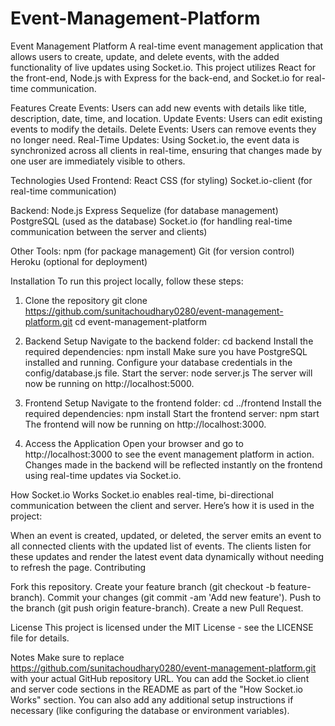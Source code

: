 # Event-Management-Platform
Event Management Platform A real-time event management application that allows users to create, update, and delete events, with the added functionality of live updates using Socket.io. This project utilizes React for the front-end, Node.js with Express for the back-end, and Socket.io for real-time communication.
 

Features
Create Events: Users can add new events with details like title, description, date, time, and location.
Update Events: Users can edit existing events to modify the details.
Delete Events: Users can remove events they no longer need.
Real-Time Updates: Using Socket.io, the event data is synchronized across all clients in real-time, ensuring that changes made by one user are immediately visible to others.



Technologies Used
Frontend:
React
CSS (for styling)
Socket.io-client (for real-time communication)

Backend:
Node.js
Express
Sequelize (for database management)
PostgreSQL (used as the database)
Socket.io (for handling real-time communication between the server and clients)

Other Tools:
npm (for package management)
Git (for version control)
Heroku (optional for deployment)

Installation
To run this project locally, follow these steps:
1. Clone the repository
git clone https://github.com/sunitachoudhary0280/event-management-platform.git
cd event-management-platform

2. Backend Setup
Navigate to the backend folder:
cd backend
Install the required dependencies:
npm install
Make sure you have PostgreSQL installed and running. Configure your database credentials in the config/database.js file.
Start the server:
node server.js
The server will now be running on http://localhost:5000.

3. Frontend Setup
Navigate to the frontend folder:
cd ../frontend
Install the required dependencies:
npm install
Start the frontend server:
npm start
The frontend will now be running on http://localhost:3000.

4. Access the Application
Open your browser and go to http://localhost:3000 to see the event management platform in action.
Changes made in the backend will be reflected instantly on the frontend using real-time updates via Socket.io.

How Socket.io Works
Socket.io enables real-time, bi-directional communication between the client and server. Here’s how it is used in the project:


When an event is created, updated, or deleted, the server emits an event to all connected clients with the updated list of events.
The clients listen for these updates and render the latest event data dynamically without needing to refresh the page.
Contributing

Fork this repository.
Create your feature branch (git checkout -b feature-branch).
Commit your changes (git commit -am 'Add new feature').
Push to the branch (git push origin feature-branch).
Create a new Pull Request.

License
This project is licensed under the MIT License - see the LICENSE file for details.

Notes
Make sure to replace https://github.com/sunitachoudhary0280/event-management-platform.git with your actual GitHub repository URL.
You can add the Socket.io client and server code sections in the README as part of the "How Socket.io Works" section.
You can also add any additional setup instructions if necessary (like configuring the database or environment variables).
